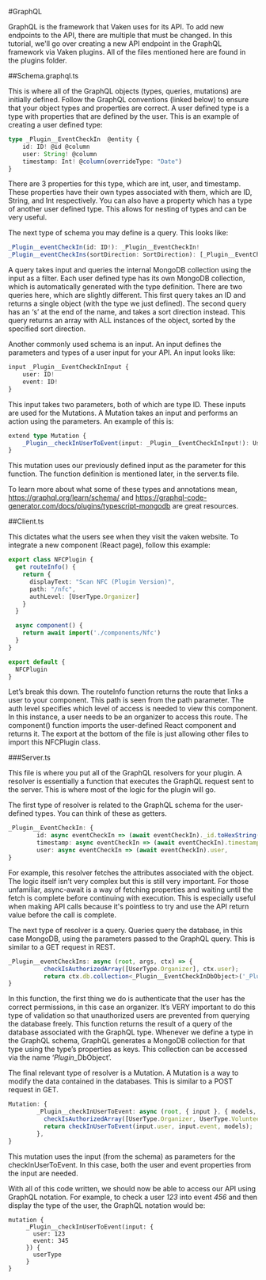 #GraphQL

GraphQL is the framework that Vaken uses for its API. To add new endpoints to the API, there are multiple that must be changed.
In this tutorial, we'll go over creating a new API endpoint in the GraphQL framework via Vaken plugins. All of the files mentioned here are found in the plugins folder.


##Schema.graphql.ts

This is where all of the GraphQL objects (types, queries, mutations) are initially defined. Follow the GraphQL conventions (linked below) to ensure that your object types and properties are correct. A user defined type is a type with properties that are defined by the user. This is an example of creating a user defined type:

``` TypeScript
type _Plugin__EventCheckIn  @entity {
    id: ID! @id @column
    user: String! @column
    timestamp: Int! @column(overrideType: "Date")
}
```

There are 3 properties for this type, which are int, user, and timestamp. These properties have their own types associated with them, which are ID, String, and Int respectively. You can also have a property which has a type of another user defined type. This allows for nesting of types and can be very useful. 

The next type of schema you may define is a query. This looks like:

``` TypeScript
_Plugin__eventCheckIn(id: ID!): _Plugin__EventCheckIn! 
_Plugin__eventCheckIns(sortDirection: SortDirection): [_Plugin__EventCheckIn!]!
```

A query takes input and queries the internal MongoDB collection using the input as a filter. Each user defined type has its own MongoDB collection, which is automatically generated with the type definition. There are two queries here, which are slightly different. This first query takes an ID and returns a single object (with the type we just defined). The second query has an ‘s’ at the end of the name, and takes a sort direction instead. This query returns an array with ALL instances of the object, sorted by the specified sort direction. 

Another commonly used schema is an input. An input defines the parameters and types of a user input for your API. An input looks like:

``` TypeScript
input _Plugin__EventCheckInInput {
    user: ID!
    event: ID!
}
```

This input takes two parameters, both of which are type ID. These inputs are used for the Mutations. A Mutation takes an input and performs an action using the parameters. An example of this is:

``` TypeScript
extend type Mutation {
    _Plugin__checkInUserToEvent(input: _Plugin__EventCheckInInput!): User!
}
```

This mutation uses our previously defined input as the parameter for this function. The function definition is mentioned later, in the server.ts file. 


To learn more about what some of these types and annotations mean, https://graphql.org/learn/schema/  and https://graphql-code-generator.com/docs/plugins/typescript-mongodb are great resources. 


##Client.ts

This dictates what the users see when they visit the vaken website. To integrate a new component (React page), follow this example:

``` TypeScript
export class NFCPlugin {
  get routeInfo() {
    return {
      displayText: "Scan NFC (Plugin Version)",
      path: "/nfc",
      authLevel: [UserType.Organizer]
    }
  }

  async component() {
    return await import('./components/Nfc')
  }
}

export default {
  NFCPlugin
}
```
Let’s break this down. The routeInfo function returns the route that links a user to your component. This path is seen from the path parameter. The auth level specifies which level of access is needed to view this component. In this instance, a user needs to be an organizer to access this route. The component() function imports the user-defined React component and returns it. The export at the bottom of the file is just allowing other files to import this NFCPlugin class. 

###Server.ts

This file is where you put all of the GraphQL resolvers for your plugin. A resolver is essentially a function that executes the GraphQL request sent to the server. This is where most of the logic for the plugin will go. 

The first type of resolver is related to the GraphQL schema for the user-defined types. You can think of these as getters.

``` TypeScript
_Plugin__EventCheckIn: {
        id: async eventCheckIn => (await eventCheckIn)._id.toHexString(),
        timestamp: async eventCheckIn => (await eventCheckIn).timestamp.getTime(),
        user: async eventCheckIn => (await eventCheckIn).user,
}
```

For example, this resolver fetches the attributes associated with the object. The logic itself isn’t very complex but this is still very important. For those unfamiliar, async-await is a way of fetching properties and waiting until the fetch is complete before continuing with execution. This is especially useful when making API calls because it's pointless to try and use the API return value before the call is complete.

The next type of resolver is a query. Queries query the database, in this case MongoDB, using the parameters passed to the GraphQL query. This is similar to a GET request in REST.

``` TypeScript
_Plugin__eventCheckIns: async (root, args, ctx) => {
          checkIsAuthorizedArray([UserType.Organizer], ctx.user);
          return ctx.db.collection<_Plugin__EventCheckInDbObject>('_Plugin__eventCheckIns').find().toArray();
}
```

In this function, the first thing we do is authenticate that the user has the correct permissions, in this case an organizer. It’s VERY important to do this type of validation so that unauthorized users are prevented from querying the database freely. This function returns the result of a query of the database associated with the GraphQL type. Whenever we define a type in the GraphQL schema, GraphQL generates a MongoDB collection for that type using the type’s properties as keys. This collection can be accessed via the name ‘_Plugin__<Type Name>DbObject’. 

The final relevant type of resolver is a Mutation. A Mutation is a way to modify the data contained in the databases. This is similar to a POST request in GET.

``` TypeScript
Mutation: {
        _Plugin__checkInUserToEvent: async (root, { input }, { models, user }) => {
          checkIsAuthorizedArray([UserType.Organizer, UserType.Volunteer, UserType.Sponsor], user);
          return checkInUserToEvent(input.user, input.event, models);
        },
}
```

This mutation uses the input (from the schema) as parameters for the checkInUserToEvent. In this case, both the user and event properties from the input are needed. 

With all of this code written, we should now be able to access our API using GraphQL notation.
For example, to check a user *123* into event *456* and then display the type of the user, the GraphQL notation would be:

```
mutation {
     _Plugin__checkInUserToEvent(input: {
       user: 123
       event: 345
     }) {
       userType
     }
}
```
